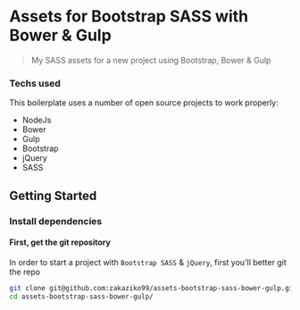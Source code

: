 # Assets for Bootstrap SASS with Bower & Gulp

> My SASS assets for a new project using Bootstrap, Bower & Gulp

### Techs used
This boilerplate uses a number of open source projects to work properly:

  * NodeJs
  * Bower
  * Gulp
  * Bootstrap
  * jQuery
  * SASS

## Getting Started

### Install dependencies

#### First, get the git repository

In order to start a project with `Bootstrap SASS` & `jQuery`, first you'll better git the repo

```sh
git clone git@github.com:zakaziko99/assets-bootstrap-sass-bower-gulp.git
cd assets-bootstrap-sass-bower-gulp/
```

<!-- #### Quick-start (for experienced users)

With `Node.js` installed & `composer.phar` on the local root, run the following one liner from the root of your '**MB**' application:

```sh
php composer.phar install
npm install -g bower gulp jshint jscs
bower install && npm install
```

#### Prerequisites (for everyone)

The '**MB**' Symfony2 application requires the following major dependencies:

- Composer, a Dependency Manager for PHP modules.
- Node.js, used to run JavaScript tools from the command line.
- npm, the node package manager, installed with Node.js and used to install Node.js packages.
- gulp, a Node.js-based build tool.

**To install dependencies:**

1)  Check your Node.js version.

```sh
node --version
```

The version should be at or above 0.12.x.

2)  If you don't have `composer.phar` file on your local root, please follow instructions on this page [Download Composer](https://getcomposer.org/download)

3)  If you don't have `Node.js` installed, or you have a lower version, go to [nodejs.org](https://nodejs.org) and click on the big green Install button.

4)  Install `bower`, `gulp`, `jshint` and `jscs` globally.

```sh
npm install -g bower gulp jshint jscs
```

This lets you run `bower` and `gulp` from the command line. (the working directory must be the root of your '**MB**' application)

The `jshint` and `jscs` modules to help to write better & clean JavaScript code (better install them globally)

5)  Install the '**MB**' application's local `npm` and `bower` dependencies.

```sh
bower install && npm install
```

This installs Automate Tasks for better workflow.

### Development workflow

#### Serve / watch (for Development)

Run the dev gulp task

```sh
gulp serve:frontsite
```

This outputs an IP address you can use to locally test and another that can be used on devices connected to your network.

#### Build & Vulcanize for distribution

```sh
gulp dist
```

Build and optimize the current project, ready for deployment. This includes linting as well as vulcanization, image, script, stylesheet and HTML optimization and minification.

#### Serve for testing the distribution files

```sh
gulp serve:dist
```
 -->
